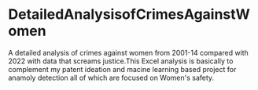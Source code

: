 # DetailedAnalysisofCrimesAgainstWomen
A detailed analysis of crimes against women from 2001-14 compared with 2022 with data that screams justice.This Excel analysis is basically to complement my patent ideation and macine learning based project for anamoly detection all of which are focused on Women's safety.

